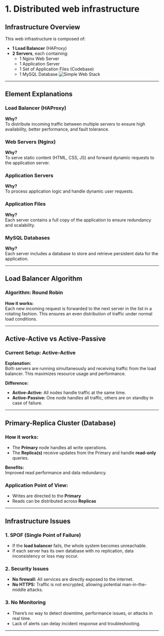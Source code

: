 # 1. Distributed web infrastructure

## Infrastructure Overview

This web infrastructure is composed of:
- **1 Load Balancer** (HAProxy)
- **2 Servers**, each containing:
  - 1 Nginx Web Server
  - 1 Application Server
  - 1 Set of Application Files (Codebase)
  - 1 MySQL Database
![Simple Web Stack](task1)
---

##  Element Explanations

### Load Balancer (HAProxy)
**Why?**  
To distribute incoming traffic between multiple servers to ensure high availability, better performance, and fault tolerance.

### Web Servers (Nginx)
**Why?**  
To serve static content (HTML, CSS, JS) and forward dynamic requests to the application server.

### Application Servers
**Why?**  
To process application logic and handle dynamic user requests.

### Application Files
**Why?**  
Each server contains a full copy of the application to ensure redundancy and scalability.

### MySQL Databases
**Why?**  
Each server includes a database to store and retrieve persistent data for the application.

---

##  Load Balancer Algorithm

### Algorithm: **Round Robin**
**How it works:**  
Each new incoming request is forwarded to the next server in the list in a rotating fashion. This ensures an even distribution of traffic under normal load conditions.

---

## Active-Active vs Active-Passive

### Current Setup: **Active-Active**
**Explanation:**  
Both servers are running simultaneously and receiving traffic from the load balancer. This maximizes resource usage and performance.

**Difference:**
- **Active-Active:** All nodes handle traffic at the same time.
- **Active-Passive:** One node handles all traffic, others are on standby in case of failure.

---

##  Primary-Replica Cluster (Database)

### How it works:
- The **Primary** node handles all write operations.
- The **Replica(s)** receive updates from the Primary and handle **read-only** queries.

**Benefits:**  
Improved read performance and data redundancy.

### Application Point of View:
- Writes are directed to the **Primary**
- Reads can be distributed across **Replicas**

---

##  Infrastructure Issues

### 1. **SPOF (Single Point of Failure)**
- If the **load balancer** fails, the whole system becomes unreachable.
- If each server has its own database with no replication, data inconsistency or loss may occur.

### 2. **Security Issues**
- **No firewall:** All services are directly exposed to the internet.
- **No HTTPS:** Traffic is not encrypted, allowing potential man-in-the-middle attacks.

### 3. **No Monitoring**
- There’s no way to detect downtime, performance issues, or attacks in real time.
- Lack of alerts can delay incident response and troubleshooting.

---


